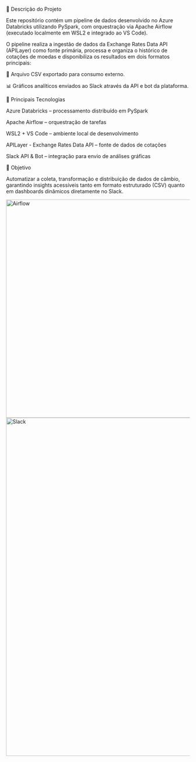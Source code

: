 📌 Descrição do Projeto

Este repositório contém um pipeline de dados desenvolvido no Azure Databricks utilizando PySpark, com orquestração via Apache Airflow (executado localmente em WSL2 e integrado ao VS Code).

O pipeline realiza a ingestão de dados da Exchange Rates Data API (APILayer) como fonte primária, processa e organiza o histórico de cotações de moedas e disponibiliza os resultados em dois formatos principais:

📂 Arquivo CSV exportado para consumo externo.

📊 Gráficos analíticos enviados ao Slack através da API e bot da plataforma.

🔧 Principais Tecnologias

Azure Databricks – processamento distribuído em PySpark

Apache Airflow – orquestração de tarefas

WSL2 + VS Code – ambiente local de desenvolvimento

APILayer - Exchange Rates Data API – fonte de dados de cotações

Slack API & Bot – integração para envio de análises gráficas

🚀 Objetivo

Automatizar a coleta, transformação e distribuição de dados de câmbio, garantindo insights acessíveis tanto em formato estruturado (CSV) quanto em dashboards dinâmicos diretamente no Slack.

<img width="1918" height="596" alt="Airflow" src="https://github.com/user-attachments/assets/fcc11d36-d452-4aac-bd6d-eccdbd7146c7" />
<img width="1916" height="924" alt="Slack" src="https://github.com/user-attachments/assets/6d5f60f5-8d50-475d-aca4-fb6a9e19d909" />
